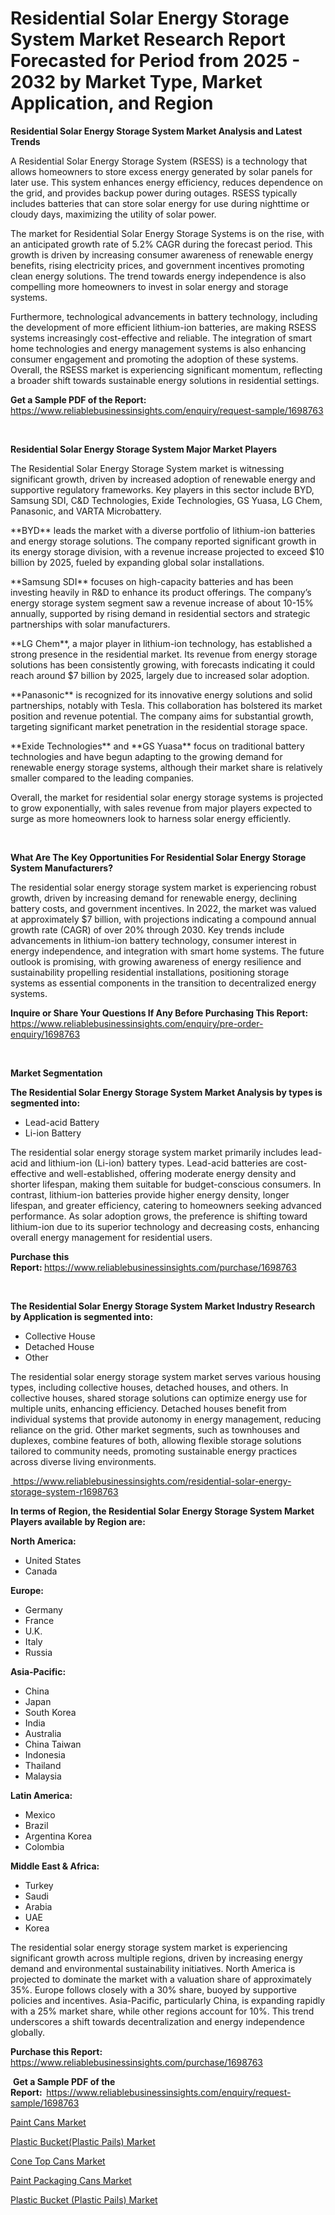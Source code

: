<p><h1>Residential Solar Energy Storage System Market Research Report Forecasted for Period from 2025 -  2032 by Market Type, Market Application, and Region</h1></p><p><strong>Residential Solar Energy Storage System Market Analysis and Latest Trends</strong></p>
<p><p>A Residential Solar Energy Storage System (RSESS) is a technology that allows homeowners to store excess energy generated by solar panels for later use. This system enhances energy efficiency, reduces dependence on the grid, and provides backup power during outages. RSESS typically includes batteries that can store solar energy for use during nighttime or cloudy days, maximizing the utility of solar power.</p><p>The market for Residential Solar Energy Storage Systems is on the rise, with an anticipated growth rate of 5.2% CAGR during the forecast period. This growth is driven by increasing consumer awareness of renewable energy benefits, rising electricity prices, and government incentives promoting clean energy solutions. The trend towards energy independence is also compelling more homeowners to invest in solar energy and storage systems.</p><p>Furthermore, technological advancements in battery technology, including the development of more efficient lithium-ion batteries, are making RSESS systems increasingly cost-effective and reliable. The integration of smart home technologies and energy management systems is also enhancing consumer engagement and promoting the adoption of these systems. Overall, the RSESS market is experiencing significant momentum, reflecting a broader shift towards sustainable energy solutions in residential settings.</p></p>
<p><strong>Get a Sample PDF of the Report:&nbsp;</strong> <a href="https://www.reliablebusinessinsights.com/enquiry/request-sample/1698763?utm_campaign=62&utm_medium=2&utm_source=Github&utm_content=ia&utm_term=27032025&utm_id=residential-solar-energy-storage-system">https://www.reliablebusinessinsights.com/enquiry/request-sample/1698763</a></p>
<p>&nbsp;</p>
<p><strong>Residential Solar Energy Storage System Major Market Players</strong></p>
<p><p>The Residential Solar Energy Storage System market is witnessing significant growth, driven by increased adoption of renewable energy and supportive regulatory frameworks. Key players in this sector include BYD, Samsung SDI, C&D Technologies, Exide Technologies, GS Yuasa, LG Chem, Panasonic, and VARTA Microbattery.</p><p>**BYD** leads the market with a diverse portfolio of lithium-ion batteries and energy storage solutions. The company reported significant growth in its energy storage division, with a revenue increase projected to exceed $10 billion by 2025, fueled by expanding global solar installations.</p><p>**Samsung SDI** focuses on high-capacity batteries and has been investing heavily in R&D to enhance its product offerings. The company’s energy storage system segment saw a revenue increase of about 10-15% annually, supported by rising demand in residential sectors and strategic partnerships with solar manufacturers.</p><p>**LG Chem**, a major player in lithium-ion technology, has established a strong presence in the residential market. Its revenue from energy storage solutions has been consistently growing, with forecasts indicating it could reach around $7 billion by 2025, largely due to increased solar adoption.</p><p>**Panasonic** is recognized for its innovative energy solutions and solid partnerships, notably with Tesla. This collaboration has bolstered its market position and revenue potential. The company aims for substantial growth, targeting significant market penetration in the residential storage space.</p><p>**Exide Technologies** and **GS Yuasa** focus on traditional battery technologies and have begun adapting to the growing demand for renewable energy storage systems, although their market share is relatively smaller compared to the leading companies.</p><p>Overall, the market for residential solar energy storage systems is projected to grow exponentially, with sales revenue from major players expected to surge as more homeowners look to harness solar energy efficiently.</p></p>
<p>&nbsp;</p>
<p><strong>What Are The Key Opportunities For Residential Solar Energy Storage System Manufacturers?</strong></p>
<p><p>The residential solar energy storage system market is experiencing robust growth, driven by increasing demand for renewable energy, declining battery costs, and government incentives. In 2022, the market was valued at approximately $7 billion, with projections indicating a compound annual growth rate (CAGR) of over 20% through 2030. Key trends include advancements in lithium-ion battery technology, consumer interest in energy independence, and integration with smart home systems. The future outlook is promising, with growing awareness of energy resilience and sustainability propelling residential installations, positioning storage systems as essential components in the transition to decentralized energy systems.</p></p>
<p><strong>Inquire or Share Your Questions If Any Before Purchasing This Report:</strong> <a href="https://www.reliablebusinessinsights.com/enquiry/pre-order-enquiry/1698763?utm_campaign=62&utm_medium=2&utm_source=Github&utm_content=ia&utm_term=27032025&utm_id=residential-solar-energy-storage-system">https://www.reliablebusinessinsights.com/enquiry/pre-order-enquiry/1698763</a></p>
<p>&nbsp;</p>
<p><strong>Market Segmentation</strong></p>
<p><strong>The Residential Solar Energy Storage System Market Analysis by types is segmented into:</strong></p>
<p><ul><li>Lead-acid Battery</li><li>Li-ion Battery</li></ul></p>
<p><p>The residential solar energy storage system market primarily includes lead-acid and lithium-ion (Li-ion) battery types. Lead-acid batteries are cost-effective and well-established, offering moderate energy density and shorter lifespan, making them suitable for budget-conscious consumers. In contrast, lithium-ion batteries provide higher energy density, longer lifespan, and greater efficiency, catering to homeowners seeking advanced performance. As solar adoption grows, the preference is shifting toward lithium-ion due to its superior technology and decreasing costs, enhancing overall energy management for residential users.</p></p>
<p><strong>Purchase this Report:&nbsp;</strong><a href="https://www.reliablebusinessinsights.com/purchase/1698763?utm_campaign=62&utm_medium=2&utm_source=Github&utm_content=ia&utm_term=27032025&utm_id=residential-solar-energy-storage-system">https://www.reliablebusinessinsights.com/purchase/1698763</a></p>
<p>&nbsp;</p>
<p><strong>The Residential Solar Energy Storage System Market Industry Research by Application is segmented into:</strong></p>
<p><ul><li>Collective House</li><li>Detached House</li><li>Other</li></ul></p>
<p><p>The residential solar energy storage system market serves various housing types, including collective houses, detached houses, and others. In collective houses, shared storage solutions can optimize energy use for multiple units, enhancing efficiency. Detached houses benefit from individual systems that provide autonomy in energy management, reducing reliance on the grid. Other market segments, such as townhouses and duplexes, combine features of both, allowing flexible storage solutions tailored to community needs, promoting sustainable energy practices across diverse living environments.</p></p>
<p><a href="https://www.reliablebusinessinsights.com/residential-solar-energy-storage-system-r1698763?utm_campaign=62&utm_medium=2&utm_source=Github&utm_content=ia&utm_term=27032025&utm_id=residential-solar-energy-storage-system">&nbsp;https://www.reliablebusinessinsights.com/residential-solar-energy-storage-system-r1698763</a></p>
<p><strong>In terms of Region, the Residential Solar Energy Storage System Market Players available by Region are:</strong></p>
<p>
    <p> <strong> North America: </strong>
        <ul>
            <li>United States</li>
            <li>Canada</li>
        </ul>
        </p> 
    <p> <strong> Europe: </strong>
        <ul>
            <li>Germany</li>
            <li>France</li>
            <li>U.K.</li>
            <li>Italy</li>
            <li>Russia</li>
        </ul>
        </p> 
    <p> <strong> Asia-Pacific: </strong>
        <ul>
            <li>China</li>
            <li>Japan</li>
            <li>South Korea</li>
            <li>India</li>
            <li>Australia</li>
            <li>China Taiwan</li>
            <li>Indonesia</li>
            <li>Thailand</li>
            <li>Malaysia</li>
        </ul>
        </p> 
    <p> <strong> Latin America: </strong>
        <ul>
            <li>Mexico</li>
            <li>Brazil</li>
            <li>Argentina Korea</li>
            <li>Colombia</li>
        </ul>
        </p> 
    <p> <strong> Middle East & Africa: </strong>
        <ul>
            <li>Turkey</li>
            <li>Saudi</li>
            <li>Arabia</li>
            <li>UAE</li>
            <li>Korea</li>
        </ul>
    </p>
    </p>
<p><p>The residential solar energy storage system market is experiencing significant growth across multiple regions, driven by increasing energy demand and environmental sustainability initiatives. North America is projected to dominate the market with a valuation share of approximately 35%. Europe follows closely with a 30% share, buoyed by supportive policies and incentives. Asia-Pacific, particularly China, is expanding rapidly with a 25% market share, while other regions account for 10%. This trend underscores a shift towards decentralization and energy independence globally.</p></p>
<p><strong>Purchase this Report: </strong><a href="https://www.reliablebusinessinsights.com/purchase/1698763?utm_campaign=62&utm_medium=2&utm_source=Github&utm_content=ia&utm_term=27032025&utm_id=residential-solar-energy-storage-system">https://www.reliablebusinessinsights.com/purchase/1698763</a></p>
<p>&nbsp;<strong>Get a Sample PDF of the Report:&nbsp;&nbsp;</strong><a href="https://www.reliablebusinessinsights.com/enquiry/request-sample/1698763?utm_campaign=62&utm_medium=2&utm_source=Github&utm_content=ia&utm_term=27032025&utm_id=residential-solar-energy-storage-system">https://www.reliablebusinessinsights.com/enquiry/request-sample/1698763</a></p>
<p><strong></strong></p>
<p><p><a href="https://github.com/vaeilabin/Market-Research-Report-List-1/blob/main/paint-cans-market.md?utm_campaign=62&utm_medium=2&utm_source=Github&utm_content=ia&utm_term=27032025&utm_id=residential-solar-energy-storage-system">Paint Cans Market</a></p><p><a href="https://github.com/hirtzhulstsq/Market-Research-Report-List-1/blob/main/plastic-bucketplastic-pails-market.md?utm_campaign=62&utm_medium=2&utm_source=Github&utm_content=ia&utm_term=27032025&utm_id=residential-solar-energy-storage-system">Plastic Bucket(Plastic Pails) Market</a></p><p><a href="https://github.com/alekitanis/Market-Research-Report-List-1/blob/main/cone-top-cans-market.md?utm_campaign=62&utm_medium=2&utm_source=Github&utm_content=ia&utm_term=27032025&utm_id=residential-solar-energy-storage-system">Cone Top Cans Market</a></p><p><a href="https://github.com/kumadenthela/Market-Research-Report-List-1/blob/main/paint-packaging-cans-market.md?utm_campaign=62&utm_medium=2&utm_source=Github&utm_content=ia&utm_term=27032025&utm_id=residential-solar-energy-storage-system">Paint Packaging Cans Market</a></p><p><a href="https://github.com/bilkbitsch/Market-Research-Report-List-1/blob/main/plastic-bucket-plastic-pails-market.md?utm_campaign=62&utm_medium=2&utm_source=Github&utm_content=ia&utm_term=27032025&utm_id=residential-solar-energy-storage-system">Plastic Bucket (Plastic Pails) Market</a></p></p>